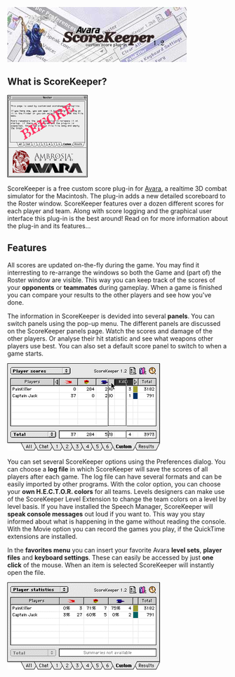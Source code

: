 ![Splash](img/websplash.jpg)

## What is ScoreKeeper?

![Splash](img/beforeafter.gif)

ScoreKeeper is a free custom score plug-in for [Avara](https://github.com/avaraline/Avara/), a realtime 3D combat simulator for the Macintosh. The plug-in adds a new detailed scoreboard to the Roster window. ScoreKeeper features over a dozen different scores for each player and team. Along with score logging and the graphical user interface this plug-in is the best around! Read on for more information about the plug-in and its features...

## Features 

All scores are updated on-the-fly during the game. You may find it interresting to re-arrange the windows so both the Game and (part of) the Roster window are visible. This way you can keep track of the scores of your **opponents** or **teammates** during gameplay. When a game is finished you can compare your results to the other players and see how you've done.

The information in ScoreKeeper is devided into several **panels**. You can switch panels using the pop-up menu. The different panels are discussed on the ScoreKeeper panels page. Watch the scores and damage of the other players. Or analyse their hit statistic and see what weapons other players use best. You can also set a default score panel to switch to when a game starts.

![Splash](img/scores.gif)

You can set several ScoreKeeper options using the Preferences dialog. You can choose a **log file** in which ScoreKeeper will save the scores of all players after each game. The log file can have several formats and can be easily imported by other programs. With the color option, you can choose your **own H.E.C.T.O.R. colors** for all teams. Levels designers can make use of the ScoreKeeper Level Extension to change the team colors on a level by level basis. If you have installed the Speech Manager, ScoreKeeper will **speak console messages** out loud if you want to. This way you stay informed about what is happening in the game without reading the console. With the Movie option you can record the games you play, if the QuickTime extensions are installed.

In the **favorites menu** you can insert your favorite Avara **level sets**, **player files** and **keyboard settings**. These can easily be accessed by just **one click** of the mouse. When an item is selected ScoreKeeper will instantly open the file.

![Splash](img/statistics.gif)
